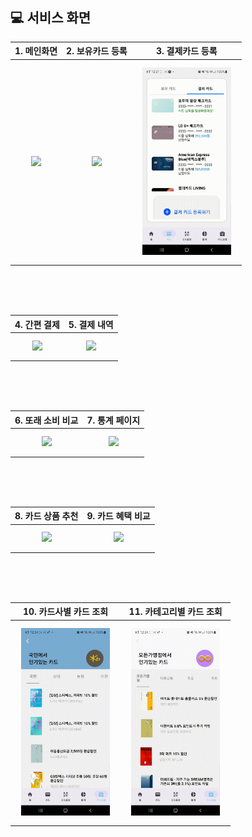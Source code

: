 ## 💻 서비스 화면


| 1. 메인화면 | 2. 보유카드 등록 | 3. 결제카드 등록 |
|:-----:|:-----:|:-----:|
| <img src="../document/eureka/메인 화면.gif" style="height:300px; margin:10px;"> | <img src="../document/eureka/보유카드 등록.gif" style="height:300px; margin:10px;"> | <img src="../document/eureka/결제카드 등록.gif" style="height:300px; margin:10px;"> |

<br />

<br />

<br />

| 4. 간편 결제 | 5. 결제 내역 |
|:-----:|:-----:|
| <img src="../document/eureka/QR 결제.gif" style="height:300px; margin:10px;"> | <img src="../document/eureka/결제내역.gif" style="height:300px; margin:10px;"> |

<br />

<br />

<br />

| 6. 또래 소비 비교 | 7. 통계 페이지 |
|:-----:|:-----:|
| <img src="../document/eureka/또래 소비 비교.gif" style="height:300px; margin:10px;"> | <img src="../document/eureka/통계 페이지.gif" style="height:300px; margin:10px;"> |

<br />

<br />

<br />

| 8. 카드 상품 추천 | 9. 카드 혜택 비교 |
|:-----:|:-----:|
| <img src="../document/eureka/카드 상품 페이지.gif" style="height:300px; margin:10px;"> | <img src="../document/eureka/카드 비교 페이지.gif" style="height:300px; margin:10px;"> |

<br />

<br />

<br />

| 10. 카드사별 카드 조회 | 11. 카테고리별 카드 조회 |
|:-----:|:-----:|
| <img src="../document/eureka/카드사별 카드 상품.gif" style="height:300px; margin:10px;"> | <img src="../document/eureka/카테고리별 카드 상품.gif" style="height:300px; margin:10px;"> |

<br />